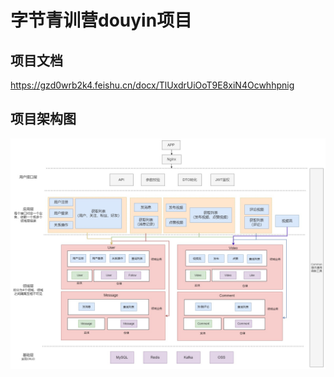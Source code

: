 # 字节青训营douyin项目
## 项目文档
https://gzd0wrb2k4.feishu.cn/docx/TlUxdrUiOoT9E8xiN4Ocwhhpnig
## 项目架构图
![avatar](架构图DDD.jpg)
